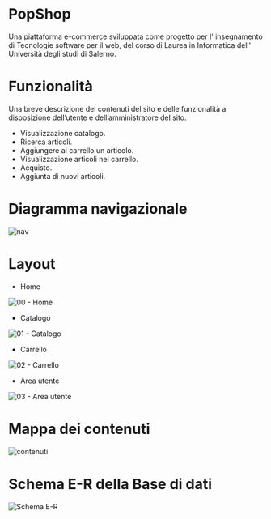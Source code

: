 # PopShop
Una piattaforma e-commerce sviluppata come progetto per l' insegnamento di Tecnologie software per il web, del corso di Laurea in Informatica dell' Università degli studi di Salerno.

# Funzionalità 
Una breve descrizione dei contenuti del sito e delle funzionalità a disposizione dell’utente e dell’amministratore del sito.
- Visualizzazione catalogo. 
- Ricerca articoli. 
- Aggiungere al carrello un articolo.
- Visualizzazione articoli nel carrello.
- Acquisto.
- Aggiunta di nuovi articoli. 

# Diagramma navigazionale 
![nav](https://user-images.githubusercontent.com/114619463/205489180-f401e263-b149-45ff-b1e8-f0b9b775f89e.png)

# Layout
- Home 

![00 - Home](https://user-images.githubusercontent.com/114619463/205489308-a6c600d7-adb7-4f36-b0c4-a317b42f42b9.png)

- Catalogo 

![01 - Catalogo](https://user-images.githubusercontent.com/114619463/205489314-adbaab67-54fa-49af-b1ad-7edd513b2a6b.png)

- Carrello

![02 - Carrello](https://user-images.githubusercontent.com/114619463/205489327-36e408c2-d23f-464c-9a79-cef17eca92ac.png)

- Area utente

![03 - Area utente](https://user-images.githubusercontent.com/114619463/205489338-b2a4c44a-6092-4e56-bce6-91f888914f28.png)

# Mappa dei contenuti
![contenuti](https://user-images.githubusercontent.com/114619463/205489360-a6420db4-ea6c-428a-a3e3-46d17035c5a7.png)

# Schema E-R della Base di dati
![Schema E-R](https://user-images.githubusercontent.com/114619463/205489397-c26527d7-f897-47ea-b0cf-32aae1830d3c.png)
